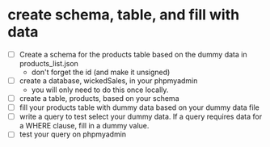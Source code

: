 # create schema, table, and fill with data

- [ ] Create a schema for the products table based on the dummy data in products_list.json
    - don't forget the id (and make it unsigned)
- [ ] create a database, wickedSales, in your phpmyadmin
    - you will only need to do this once locally.
- [ ] create a table, products,  based on your schema
- [ ] fill your products table with dummy data based on your dummy data file
- [ ] write a query to test select your dummy data.  If a query requires data for a WHERE clause, fill in a dummy value.
- [ ] test your query on phpmyadmin
